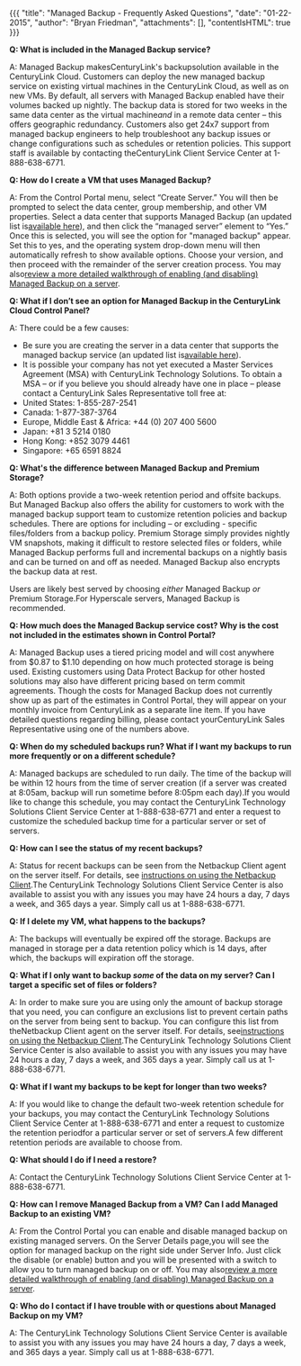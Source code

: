 {{{
  "title": "Managed Backup - Frequently Asked Questions",
  "date": "01-22-2015",
  "author": "Bryan Friedman",
  "attachments": [],
  "contentIsHTML": true
}}}

<p><strong>Q: What is included in the Managed Backup service?</strong></p>
<p>A: Managed Backup makesCenturyLink's backupsolution available in the CenturyLink Cloud. Customers can deploy the new managed backup service on existing virtual machines in the CenturyLink Cloud, as well as on new VMs. By default, all servers with Managed Backup enabled have their volumes backed up nightly. The backup data is stored for two weeks in the same data center as the virtual machine<em>and</em> in a remote data center – this offers geographic redundancy. Customers also get 24x7 support from managed backup engineers to help troubleshoot any backup issues or change configurations such as schedules or retention policies. This support staff is available by contacting theCenturyLink Client Service Center at 1-888-638-6771.</p>

<p><strong>Q: How do I create a VM that uses Managed Backup?</strong></p>
<p>A: From the Control Portal menu, select “Create Server.” You will then be prompted to select the data center, group membership, and other VM properties. Select a data center that supports Managed Backup (an updated list is<a href="http://www.centurylinkcloud.com/managed-services" target="_blank">available here</a>), and then click the “managed server” element to “Yes.” Once this is selected, you will see the option for "managed backup" appear. Set this to yes, and the operating system drop-down menu will then automatically refresh to show available options. Choose your version, and then proceed with the remainder of the server creation process. You may also<a href="https://t3n.zendesk.com/entries/62585140-Enabling-and-Disabling-Managed-Backup" target="_blank">review a more detailed walkthrough of enabling (and disabling) Managed Backup on a server</a>.</p>

<p><strong>Q: What if I don’t see an option for Managed Backup in the CenturyLink Cloud Control Panel?</strong></p>
<p>A: There could be a few causes:</p>
<ul>
    <li>Be sure you are creating the server in a data center that supports the managed backup service (an updated list is<a href="http://www.centurylinkcloud.com/managed-services" target="_blank">available here</a>).</li>
    <li>It is possible your company has not yet executed a Master Services Agreement (MSA) with CenturyLink Technology Solutions. To obtain a MSA – or if you believe you should already have one in place – please contact a CenturyLink Sales Representative toll free at:</li>
    <li>United States: 1-855-287-2541</li>
    <li>Canada: 1-877-387-3764</li>
    <li>Europe, Middle East &amp; Africa: +44 (0) 207 400 5600</li>
    <li>Japan: +81 3 5214 0180</li>
    <li>Hong Kong: +852 3079 4461</li>
    <li>Singapore: +65 6591 8824</li>
</ul>

<p><strong>Q: What's the difference between Managed Backup and Premium Storage?</strong></p>
<p>A: Both options provide a two-week retention period and offsite backups. But Managed Backup also offers the ability for customers to work with the managed backup support team to customize retention policies and backup schedules. There are options for including – or excluding - specific files/folders from a backup policy. Premium Storage simply provides nightly VM snapshots, making it difficult to restore selected files or folders, while Managed Backup performs full and incremental backups on a nightly basis and can be turned on and off as needed. Managed Backup also encrypts the backup data at rest.</p>
<p>Users are likely best served by choosing <em>either</em> Managed Backup <em>or</em> Premium Storage.For Hyperscale servers, Managed Backup is recommended.</p>

<p><strong><strong>Q: How much does the Managed Backup service cost? Why is the cost not included in the estimates shown in Control Portal?</strong></strong></p>
<p>A: Managed Backup uses a tiered pricing model and will cost anywhere from $0.87 to $1.10 depending on how much protected storage is being used. Existing customers using Data Protect Backup for other hosted solutions may also have different pricing based on term commit agreements. Though the costs for Managed Backup does not currently show up as part of the estimates in Control Portal, they will appear on your monthly invoice from CenturyLink as a separate line item. If you have detailed questions regarding billing, please contact yourCenturyLink Sales Representative using one of the numbers above.</p>

<p><strong>Q: When do my scheduled backups run? What if I want my backups to run more frequently or on a different schedule?</strong></p>
<p>A: Managed backups are scheduled to run daily. The time of the backup will be within 12 hours from the time of server creation (if a server was created at 8:05am, backup will run sometime before 8:05pm each day).If you would like to change this schedule, you may contact the CenturyLink Technology Solutions Client Service Center at 1-888-638-6771 and enter a request to customize the scheduled backup time for a particular server or set of servers.</p>

<p><strong>Q: How can I see the status of my recent backups?</strong></p>
<p>A: Status for recent backups can be seen from the Netbackup Client agent on the server itself. For details, see <a href="https://t3n.zendesk.com/entries/62585180-Using-Managed-Backup-Client" target="_blank">instructions on using the Netbackup Client</a>.The CenturyLink Technology Solutions Client Service Center is also available to assist you with any issues you may have 24 hours a day, 7 days a week, and 365 days a year. Simply call us at 1-888-638-6771.</p>

<p><strong>Q:   If I delete my VM, what happens to the backups?</strong></p>
<p>A: The backups will eventually be expired off the storage. Backups are managed in storage per a data retention policy which is 14 days, after which, the backups will expiration off the storage.</p>

<p><strong>Q: What if I only want to backup <em>some</em> of the data on my server? Can I target a specific set of files or folders?</strong></p>
<p>A:  In order to make sure you are using only the amount of backup storage that you need, you can configure an exclusions list to prevent certain paths on the server from being sent to backup. You can configure this list from theNetbackup Client agent on the server itself. For details, see<a href="https://t3n.zendesk.com/entries/62585180-Using-Managed-Backup-Client" target="_blank">instructions on using the Netbackup Client</a>.<strong></strong>The CenturyLink Technology Solutions Client Service Center is also available to assist you with any issues you may have 24 hours a day, 7 days a week, and 365 days a year. Simply call us at 1-888-638-6771.</p>

<p><strong>Q: What if I want my backups to be kept for longer than two weeks?</strong></p>
<p>A:  If you would like to change the default two-week retention schedule for your backups, you may contact the CenturyLink Technology Solutions Client Service Center at 1-888-638-6771 and enter a request to customize the retention periodfor a particular server or set of servers.A few different retention periods are available to choose from.</p>

<p><strong>Q: What should I do if I need a restore?</strong></p>
<p>A: Contact the CenturyLink Technology Solutions Client Service Center at 1-888-638-6771.</p>

<p><strong>Q: How can I remove Managed Backup from a VM? Can I add Managed Backup to an existing VM?</strong></p>
<p>A: <em></em>From the Control Portal you can enable and disable managed backup on existing managed servers. On the Server Details page,you will see the option for managed backup on the right side under Server Info. Just click the disable (or enable) button and you will be presented with a switch to allow you to turn managed backup on or off. You may also<a href="https://t3n.zendesk.com/entries/62585140-Enabling-and-Disabling-Managed-Backup" target="_blank">review a more detailed walkthrough of enabling (and disabling) Managed Backup on a server</a>.</p>

<p><strong>Q: Who do I contact if I have trouble with or questions about Managed Backup on my VM?</strong></p>
<p>A: The CenturyLink Technology Solutions Client Service Center is available to assist you with any issues you may have 24 hours a day, 7 days a week, and 365 days a year. Simply call us at 1-888-638-6771.</p>
